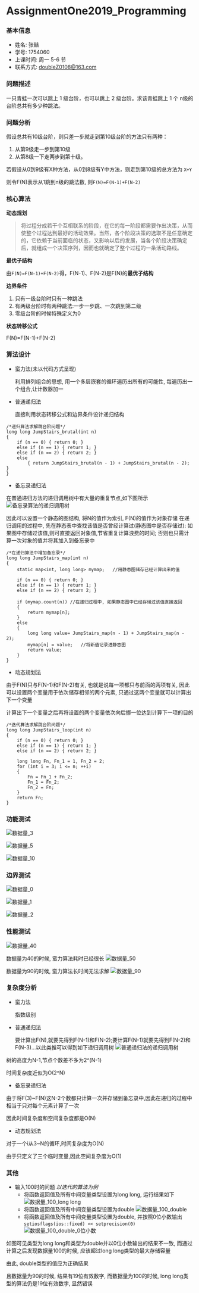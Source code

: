 # AssignmentOne2019_Programming
### 基本信息
- 姓名: 张喆
- 学号: 1754060
- 上课时间: 周一 5-6 节
- 联系方式: doubleZ0108@163.com 

### 问题描述
一只青蛙一次可以跳上 1 级台阶，也可以跳上 2 级台阶。求该青蛙跳上 1 个 n级的台阶总共有多少种跳法。

### 问题分析

假设总共有10级台阶，则只差一步就走到第10级台阶的方法只有两种：
1. 从第9级走一步到第10级
2. 从第8级一下走两步到第十级。

若假设从0到9级有X种方法，从0到8级有Y中方法，则走到第10级的总方法为 `X+Y`

则令F(N)表示从1跳到n级的跳法数, 则`F(N)=F(N-1)+F(N-2)`

### 核心算法
**动态规划**
> 将过程分成若干个互相联系的阶段，在它的每一阶段都需要作出决策，从而使整个过程达到最好的活动效果。当然，各个阶段决策的选取不是任意确定的，它依赖于当前面临的状态，又影响以后的发展，当各个阶段决策确定后，就组成一个决策序列，因而也就确定了整个过程的一条活动路线。

**最优子结构**

由`F(N)=F(N-1)+F(N-2)`得，F(N-1)、F(N-2)是F(N)的**最优子结构**

**边界条件**

1. 只有一级台阶时只有一种跳法
2. 有两级台阶时有两种跳法:一步一步跳、一次跳到第二级
3. 零级台阶的时候特殊定义为0

**状态转移公式**

F(N)=F(N-1)+F(N-2)

### 算法设计
- 蛮力法(未以代码方式呈现)

	利用排列组合的思想, 用一个多层嵌套的循环遍历出所有的可能性, 每遍历出一个组合,让计数器加一

- 普通递归法

	直接利用状态转移公式和边界条件设计递归结构

```
/*递归算法求解跳台阶问题*/
long long JumpStairs_brutal(int n)
{
	if (n == 0) { return 0; }
	else if (n == 1) { return 1; }
	else if (n == 2) { return 2; }
	else 
		{ return JumpStairs_brutal(n - 1) + JumpStairs_brutal(n - 2); }
}
```

- 备忘录递归法

在普通递归方法的递归调用树中有大量的重复节点,如下图所示
![备忘录算法的递归调用树](https://upload-images.jianshu.io/upload_images/12014150-51645c885211b711.png?imageMogr2/auto-orient/strip%7CimageView2/2/w/1240)

因此可以设置一个静态的图结构, 将N的值作为索引, F(N)的值作为对象存储
在递归调用的过程中, 先在静态表中查找该值是否曾经计算过(静态图中是否存储过): 如果图中存储过该值,则可直接返回对象值,节省重复计算浪费的时间; 否则也只需计算一次对象的值并将其加入到备忘录中

```
/*在递归算法中增加备忘录*/
long long JumpStairs_map(int n)
{
	static map<int, long long> mymap;	//用静态图储存已经计算出来的值

	if (n == 0) { return 0; }
	else if (n == 1) { return 1; }
	else if (n == 2) { return 2; }

	if (mymap.count(n))	//在递归过程中, 如果静态图中已经存储过该值直接返回
	{
		return mymap[n];
	}
	else
	{
		long long value= JumpStairs_map(n - 1) + JumpStairs_map(n - 2);
		mymap[n] = value;	//将新值记录进静态图
		return value;
	}
}
```

- 动态规划法

由于F(N)只与F(N-1)和F(N-2)有关, 也就是说每一项都只与前面的两项有关, 因此可以设置两个变量用于依次储存相邻的两个元素, 只通过这两个变量就可以计算出下一个变量

计算出下一个变量之后再将设置的两个变量依次向后挪一位达到计算下一项的目的

```
/*迭代算法求解跳台阶问题*/
long long JumpStairs_loop(int n)
{
	if (n == 0) { return 0; }
	else if (n == 1) { return 1; }
	else if (n == 2) { return 2; }

	long long Fn, Fn_1 = 1, Fn_2 = 2;
	for (int i = 3; i <= n; ++i)
	{
		Fn = Fn_1 + Fn_2;
		Fn_1 = Fn_2;
		Fn_2 = Fn;
	}
	return Fn;
}
```

### 功能测试
![数据量_3](https://upload-images.jianshu.io/upload_images/12014150-23c5dc3557637988.png?imageMogr2/auto-orient/strip%7CimageView2/2/w/1240)

![数据量_5](https://upload-images.jianshu.io/upload_images/12014150-013a4082f3b8c5e9.png?imageMogr2/auto-orient/strip%7CimageView2/2/w/1240)

![数据量_10](https://upload-images.jianshu.io/upload_images/12014150-8ef2416e0ba68d53.png?imageMogr2/auto-orient/strip%7CimageView2/2/w/1240)


### 边界测试
![数据量_0](https://upload-images.jianshu.io/upload_images/12014150-fffd99fedaab9a88.png?imageMogr2/auto-orient/strip%7CimageView2/2/w/1240)

![数据量_1](https://upload-images.jianshu.io/upload_images/12014150-97441efa94b6f2a4.png?imageMogr2/auto-orient/strip%7CimageView2/2/w/1240)

![数据量_2](https://upload-images.jianshu.io/upload_images/12014150-7858741fff0cbab6.png?imageMogr2/auto-orient/strip%7CimageView2/2/w/1240)


### 性能测试
![数据量_40](https://upload-images.jianshu.io/upload_images/12014150-1a3855a4e24b622f.png?imageMogr2/auto-orient/strip%7CimageView2/2/w/1240)

数据量为40的时候, 蛮力算法耗时已经很长
![数据量_50](https://upload-images.jianshu.io/upload_images/12014150-c59196b81ea4b3d2.png?imageMogr2/auto-orient/strip%7CimageView2/2/w/1240)

数据量为90的时候, 蛮力算法长时间无法求解
![数据量_90](https://upload-images.jianshu.io/upload_images/12014150-6a8ac44fc53bce54.png?imageMogr2/auto-orient/strip%7CimageView2/2/w/1240)


### 复杂度分析
- 蛮力法

	指数级别

- 普通递归法

  要计算出F(N),就要先得到F(N-1)和F(N-2);要计算F(N-1)就要先得到F(N-2)和F(N-3)...以此类推可以得到如下递归调用树
![普通递归法的递归调用树](https://upload-images.jianshu.io/upload_images/12014150-ef6680864506e21e.png?imageMogr2/auto-orient/strip%7CimageView2/2/w/1240)

树的高度为N-1,节点个数差不多为2^(N-1)

时间复杂度近似为O(2^N)

- 备忘录递归法

由于将F(3)~F(N)这N-2个数都只计算一次并存储到备忘录中,因此在递归的过程中相当于只对每个元素计算了一次

因此时间复杂度和空间复杂度都是O(N)

- 动态规划法

对于一个i从3~N的循环,时间复杂度为O(N)

由于只定义了三个临时变量,因此空间复杂度为O(1)

### 其他
- 输入100时的问题
*以迭代的算法为例*
	- 将函数返回值及所有中间变量类型设置为long long, 运行结果如下
	![数据量_100_long long](https://upload-images.jianshu.io/upload_images/12014150-994c1e4eaf1b58b3.png?imageMogr2/auto-orient/strip%7CimageView2/2/w/1240)
	- 将函数返回值及所有中间变量类型设置为double
	![数据量_100_double](https://upload-images.jianshu.io/upload_images/12014150-b1b3d2d9d9d8316a.png?imageMogr2/auto-orient/strip%7CimageView2/2/w/1240)
	- 将函数返回值及所有中间变量类型设置为double, 并按照0位小数输出`setiosflags(ios::fixed) << setprecision(0)`
	![数据量_100_double_0位小数](https://upload-images.jianshu.io/upload_images/12014150-ff4a623cc427a962.png?imageMogr2/auto-orient/strip%7CimageView2/2/w/1240)

如图可见类型为long long和类型为double并以0位小数输出的结果不一致, 而通过计算之后发现数据量100的时候, 应该超过long long类型的最大存储容量

由此, double类型的值应为正确结果

且数据量为90的时候, 结果有19位有效数字, 而数据量为100的时候, long long类型的算法仍是19位有效数字, 显然错误
	

